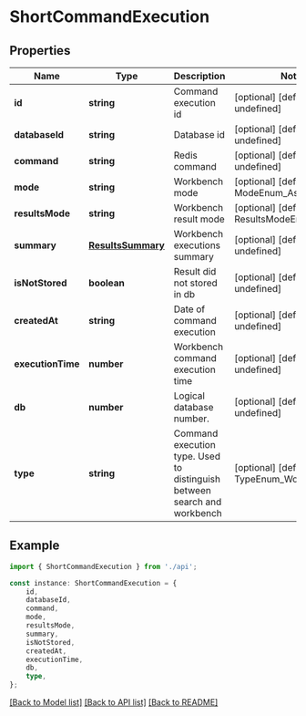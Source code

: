 # ShortCommandExecution


## Properties

Name | Type | Description | Notes
------------ | ------------- | ------------- | -------------
**id** | **string** | Command execution id | [optional] [default to undefined]
**databaseId** | **string** | Database id | [optional] [default to undefined]
**command** | **string** | Redis command | [optional] [default to undefined]
**mode** | **string** | Workbench mode | [optional] [default to ModeEnum_Ascii]
**resultsMode** | **string** | Workbench result mode | [optional] [default to ResultsModeEnum_Default]
**summary** | [**ResultsSummary**](ResultsSummary.md) | Workbench executions summary | [optional] [default to undefined]
**isNotStored** | **boolean** | Result did not stored in db | [optional] [default to undefined]
**createdAt** | **string** | Date of command execution | [optional] [default to undefined]
**executionTime** | **number** | Workbench command execution time | [optional] [default to undefined]
**db** | **number** | Logical database number. | [optional] [default to undefined]
**type** | **string** | Command execution type. Used to distinguish between search and workbench | [optional] [default to TypeEnum_Workbench]

## Example

```typescript
import { ShortCommandExecution } from './api';

const instance: ShortCommandExecution = {
    id,
    databaseId,
    command,
    mode,
    resultsMode,
    summary,
    isNotStored,
    createdAt,
    executionTime,
    db,
    type,
};
```

[[Back to Model list]](../README.md#documentation-for-models) [[Back to API list]](../README.md#documentation-for-api-endpoints) [[Back to README]](../README.md)
